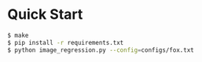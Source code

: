 # Quick Start

```sh
$ make
$ pip install -r requirements.txt
$ python image_regression.py --config=configs/fox.txt
```
